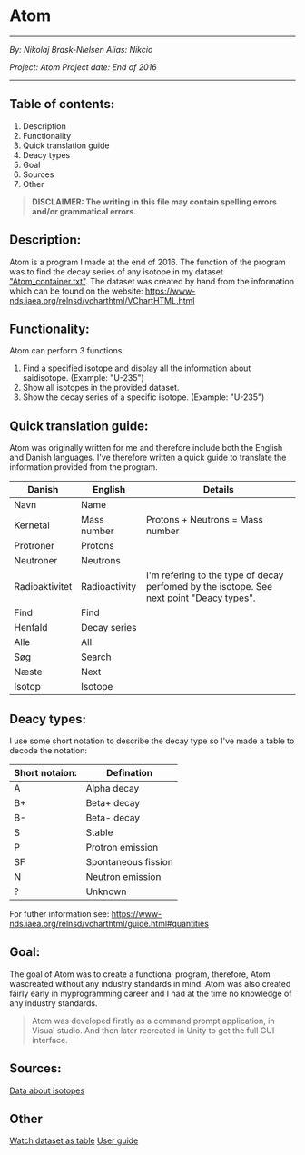 # Atom

---
*By: Nikolaj Brask-Nielsen*
*Alias: Nikcio*

*Project: Atom*
*Project date: End of 2016*

***

## Table of contents:

1. Description
2. Functionality
3. Quick translation guide
4. Deacy types
5. Goal
6. Sources
7. Other

>**DISCLAIMER: The writing in this file may contain spelling errors and/or grammatical errors.**

## Description:
Atom is a program I made at the end of 2016. The function of the program was to find the decay series of any isotope in my dataset ["Atom_container.txt"](../Atom/Source%20Code/Command%20prompt%20Scripts/Atom_container.txt). The dataset was created by hand from the information which can be found on the website: https://www-nds.iaea.org/relnsd/vcharthtml/VChartHTML.html

## Functionality:
Atom can perform 3 functions:

1. Find a specified isotope and display all the information about saidisotope. (Example: "U-235")
2. Show all isotopes in the provided dataset.
3. Show the decay series of a specific isotope. (Example: "U-235")

## Quick translation guide:
Atom was originally written for me and therefore include both the English and Danish languages. 
I've therefore written a quick guide to translate the information provided from the program.

Danish | English | Details
-------|---------|------
Navn | Name
Kernetal | Mass number | Protons + Neutrons = Mass number
Protroner | Protons
Neutroner | Neutrons
Radioaktivitet | Radioactivity | I'm refering to the type of decay perfomed by the isotope. See next point "Deacy types".
Find | Find
Henfald | Decay series
Alle | All
Søg | Search
Næste | Next
Isotop | Isotope

## Deacy types:
I use some short notation to describe the decay type so I've made a table to decode the notation:

Short notaion: | Defination
---------------|-----------
A | Alpha decay
B+ | Beta+ decay
B- | Beta- decay
S | Stable
P | Protron emission
SF | Spontaneous fission
N | Neutron emission
? | Unknown

For futher information see: https://www-nds.iaea.org/relnsd/vcharthtml/guide.html#quantities

## Goal:
The goal of Atom was to create a functional program, therefore,  Atom wascreated without any 
industry standards in mind. Atom was also created fairly early in myprogramming career and I 
had at the time no knowledge of any industry standards.

>Atom was developed firstly as a command prompt application, in Visual studio. 
And then later recreated in Unity to get the full GUI interface.

## Sources:
[Data about isotopes](https://www-nds.iaea.org/relnsd/vcharthtml/VChartHTML.html)

## Other
[Watch dataset as table](../Atom/Atom_container.md)
[User guide](../Atom/User_Guide.md)